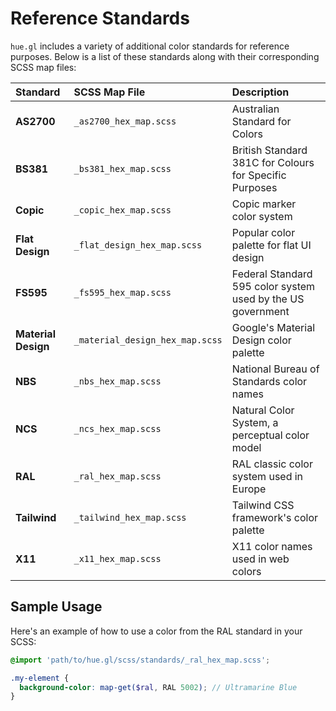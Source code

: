 # Reference Standards

`hue.gl` includes a variety of additional color standards for reference purposes. Below is a list of these standards along with their corresponding SCSS map files:

| Standard               | SCSS Map File                           | Description |
| :--------------------- | :-------------------------------------- | :---------- |
| **AS2700**             | `_as2700_hex_map.scss`                  | Australian Standard for Colors |
| **BS381**              | `_bs381_hex_map.scss`                   | British Standard 381C for Colours for Specific Purposes |
| **Copic**              | `_copic_hex_map.scss`                   | Copic marker color system |
| **Flat Design**        | `_flat_design_hex_map.scss`             | Popular color palette for flat UI design |
| **FS595**              | `_fs595_hex_map.scss`                   | Federal Standard 595 color system used by the US government |
| **Material Design**    | `_material_design_hex_map.scss`         | Google's Material Design color palette |
| **NBS**                | `_nbs_hex_map.scss`                     | National Bureau of Standards color names |
| **NCS**                | `_ncs_hex_map.scss`                     | Natural Color System, a perceptual color model |
| **RAL**                | `_ral_hex_map.scss`                     | RAL classic color system used in Europe |
| **Tailwind**           | `_tailwind_hex_map.scss`                | Tailwind CSS framework's color palette |
| **X11**                | `_x11_hex_map.scss`                     | X11 color names used in web colors |

## Sample Usage

Here's an example of how to use a color from the RAL standard in your SCSS:

``` scss
@import 'path/to/hue.gl/scss/standards/_ral_hex_map.scss';

.my-element {
  background-color: map-get($ral, RAL 5002); // Ultramarine Blue
}

```
